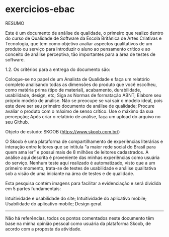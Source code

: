 # exercicios-ebac

RESUMO


Este é um documento de análise de qualidade, o primeiro que realizo dentro do curso de Qualidade de Software da Escola Britânica de Artes Criativas e Tecnologia, que tem como objetivo avaliar aspectos qualitativos de um produto ou serviço para introduzir o aluno ao pensamento crítico e ao conceito de análise perceptiva, tão importantes para a área de testes de software.

1.2. Os critérios para a entrega do documento são:

Coloque-se no papel de um Analista de Qualidade e faça um relatório completo analisando todas as dimensões do produto que você escolheu, como matéria prima (tipo de material), acabamento, durabilidade, usabilidade, design, etc;
Siga as Normas de formatação ABNT;
Elabore seu próprio modelo de análise. Não se preocupe se vai sair o modelo ideal, pois este deve ser seu primeiro documento de análise de qualidade;
Procure avaliar o produto com o máximo de senso crítico. Use o máximo da sua percepção;
Após criar o relatório de análise, faça um upload do arquivo no seu Github.

Objeto de estudo: SKOOB (https://www.skoob.com.br/)

O Skoob é uma plataforma de compartilhamento de experiências literárias e interação entre leitores que se intitula “a maior rede social do Brasil para quem ama ler” e possui mais de 8 milhões de leitores cadastrados.
A análise aqui descrita é proveniente das minhas experiências como usuária do serviço. Nenhum teste aqui realizado é automatizado, visto que a um primeiro momento, trata-se de testes de usabilidade e análise qualitativa sob a visão de uma iniciante na área de testes e de qualidade.

Esta pesquisa contém imagens para facilitar a evidenciação e será dividida em 5 partes fundamentais:

Intuitividade e usabilidade do site;
Intuitividade do aplicativo mobile;
Usabilidade do aplicativo mobile;
Design geral.

---


Não há referências, todos os pontos comentados neste documento têm base na minha opinião pessoal como usuária da plataforma Skoob, de acordo com a proposta da atividade.
